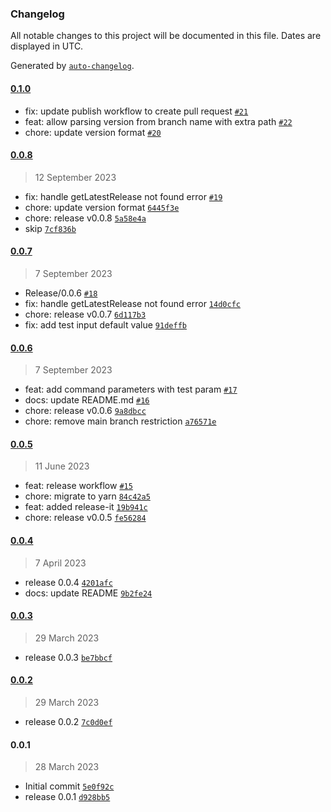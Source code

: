 ### Changelog

All notable changes to this project will be documented in this file. Dates are displayed in UTC.

Generated by [`auto-changelog`](https://github.com/CookPete/auto-changelog).

#### [0.1.0](https://github.com/sendbird/release-automation-action/compare/0.0.8...0.1.0)

- fix: update publish workflow to create pull request [`#21`](https://github.com/sendbird/release-automation-action/pull/21)
- feat: allow parsing version from branch name with extra path [`#22`](https://github.com/sendbird/release-automation-action/pull/22)
- chore: update version format [`#20`](https://github.com/sendbird/release-automation-action/pull/20)

#### [0.0.8](https://github.com/sendbird/release-automation-action/compare/0.0.7...0.0.8)

> 12 September 2023

- fix: handle getLatestRelease not found error [`#19`](https://github.com/sendbird/release-automation-action/pull/19)
- chore: update version format [`6445f3e`](https://github.com/sendbird/release-automation-action/commit/6445f3e96f254727811c487873305a3f944712c4)
- chore: release v0.0.8 [`5a58e4a`](https://github.com/sendbird/release-automation-action/commit/5a58e4a530c6d8201dce0f7e93bfdde5a9ecda4a)
- skip [`7cf836b`](https://github.com/sendbird/release-automation-action/commit/7cf836b4073a14029d3c00ec3aef0f5c6dc59b9d)

#### [0.0.7](https://github.com/sendbird/release-automation-action/compare/0.0.6...0.0.7)

> 7 September 2023

- Release/0.0.6 [`#18`](https://github.com/sendbird/release-automation-action/pull/18)
- fix: handle getLatestRelease not found error [`14d0cfc`](https://github.com/sendbird/release-automation-action/commit/14d0cfcb69753b1e653e7b8eabc5a2da4214c038)
- chore: release v0.0.7 [`6d117b3`](https://github.com/sendbird/release-automation-action/commit/6d117b3b9ed6dfde8c04a93f53e35e759fc8e79d)
- fix: add test input default value [`91deffb`](https://github.com/sendbird/release-automation-action/commit/91deffb9b595df40e3d38af6ff3cc2da634828af)

#### [0.0.6](https://github.com/sendbird/release-automation-action/compare/0.0.5...0.0.6)

> 7 September 2023

- feat: add command parameters with test param [`#17`](https://github.com/sendbird/release-automation-action/pull/17)
- docs: update README.md [`#16`](https://github.com/sendbird/release-automation-action/pull/16)
- chore: release v0.0.6 [`9a8dbcc`](https://github.com/sendbird/release-automation-action/commit/9a8dbcc7027e5dcbd0c305b31fdee3b6eac68a48)
- chore: remove main branch restriction [`a76571e`](https://github.com/sendbird/release-automation-action/commit/a76571e63b44f012488ca76d44899669a8f813c4)

#### [0.0.5](https://github.com/sendbird/release-automation-action/compare/0.0.4...0.0.5)

> 11 June 2023

- feat: release workflow [`#15`](https://github.com/sendbird/release-automation-action/pull/15)
- chore: migrate to yarn [`84c42a5`](https://github.com/sendbird/release-automation-action/commit/84c42a56e6b9bee4e0f2d9ead0ef1f2feabd720f)
- feat: added release-it [`19b941c`](https://github.com/sendbird/release-automation-action/commit/19b941cf199ff7f855efc98c682bd4f37752ffb3)
- chore: release v0.0.5 [`fe56284`](https://github.com/sendbird/release-automation-action/commit/fe562843df7845901d33becde2d7b145c9954fe9)

#### [0.0.4](https://github.com/sendbird/release-automation-action/compare/0.0.3...0.0.4)

> 7 April 2023

- release 0.0.4 [`4201afc`](https://github.com/sendbird/release-automation-action/commit/4201afc61ed8353bb9937d5c0db957089438f82b)
- docs: update README [`9b2fe24`](https://github.com/sendbird/release-automation-action/commit/9b2fe24260a14d5dc97f8e358a7ea9b2d2dc2b83)

#### [0.0.3](https://github.com/sendbird/release-automation-action/compare/0.0.2...0.0.3)

> 29 March 2023

- release 0.0.3 [`be7bbcf`](https://github.com/sendbird/release-automation-action/commit/be7bbcf9a4cc0bca0e744ffb9dca8f9ab94947e6)

#### [0.0.2](https://github.com/sendbird/release-automation-action/compare/0.0.1...0.0.2)

> 29 March 2023

- release 0.0.2 [`7c0d0ef`](https://github.com/sendbird/release-automation-action/commit/7c0d0efeb17ebee72c748177684acac773684071)

#### 0.0.1

> 28 March 2023

- Initial commit [`5e0f92c`](https://github.com/sendbird/release-automation-action/commit/5e0f92c05545a51946029e8927fa6cf44db30277)
- release 0.0.1 [`d928bb5`](https://github.com/sendbird/release-automation-action/commit/d928bb5e0dfacbe78d83e7c28b5aeb4dbdb2bf2d)
